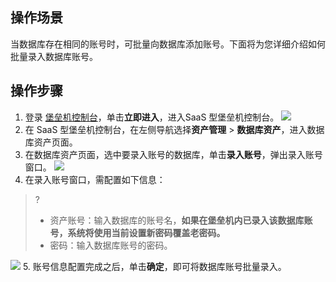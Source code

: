 ## 操作场景
当数据库存在相同的账号时，可批量向数据库添加账号。下面将为您详细介绍如何批量录入数据库账号。
 

## 操作步骤
1. 登录 [堡垒机控制台](https://console.cloud.tencent.com/dsgc/bh)，单击**立即进入**，进入SaaS 型堡垒机控制台。
![](https://qcloudimg.tencent-cloud.cn/raw/b2f6673b0cad7c2f423a6b6e287179af.png)
2. 在 SaaS 型堡垒机控制台，在左侧导航选择**资产管理** > **数据库资产**，进入数据库资产页面。
3. 在数据库资产页面，选中要录入账号的数据库，单击**录入账号**，弹出录入账号窗口。
![](https://qcloudimg.tencent-cloud.cn/raw/4578317c201fc98bcaed0e35a1ef71c2.png)
4. 在录入账号窗口，需配置如下信息：
>?
>- 资产账号：输入数据库的账号名，**如果在堡垒机内已录入该数据库账号，系统将使用当前设置新密码覆盖老密码。**
>- 密码：输入数据库账号的密码。
>
![](https://qcloudimg.tencent-cloud.cn/raw/6747ac2f6036db0a99a9032fe54fe98f.png)
5. 账号信息配置完成之后，单击**确定**，即可将数据库账号批量录入。
